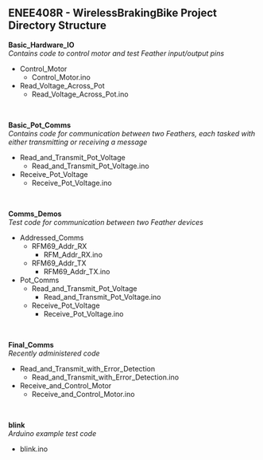 ## ENEE408R - WirelessBrakingBike Project Directory Structure

**Basic_Hardware_IO**
<br /> *Contains code to control motor and test Feather input/output pins*
  * Control_Motor
    * Control_Motor.ino
  * Read_Voltage_Across_Pot
    * Read_Voltage_Across_Pot.ino
<br />

**Basic_Pot_Comms**
<br /> *Contains code for communication between two Feathers, each tasked with either transmitting or receiving a message*
  * Read_and_Transmit_Pot_Voltage
    * Read_and_Transmit_Pot_Voltage.ino
  * Receive_Pot_Voltage
    * Receive_Pot_Voltage.ino
<br />

**Comms_Demos**
<br /> *Test code for communication between two Feather devices*
  * Addressed_Comms
    * RFM69_Addr_RX
      * RFM_Addr_RX.ino
    * RFM69_Addr_TX
      * RFM69_Addr_TX.ino
  * Pot_Comms
    * Read_and_Transmit_Pot_Voltage
      * Read_and_Transmit_Pot_Voltage.ino
    * Receive_Pot_Voltage
      * Receive_Pot_Voltage.ino
<br />

**Final_Comms**
<br /> *Recently administered code*
  * Read_and_Transmit_with_Error_Detection
    * Read_and_Transmit_with_Error_Detection.ino
  * Receive_and_Control_Motor
    * Receive_and_Control_Motor.ino
<br />   

**blink**
<br /> *Arduino example test code*
  * blink.ino
<br />
